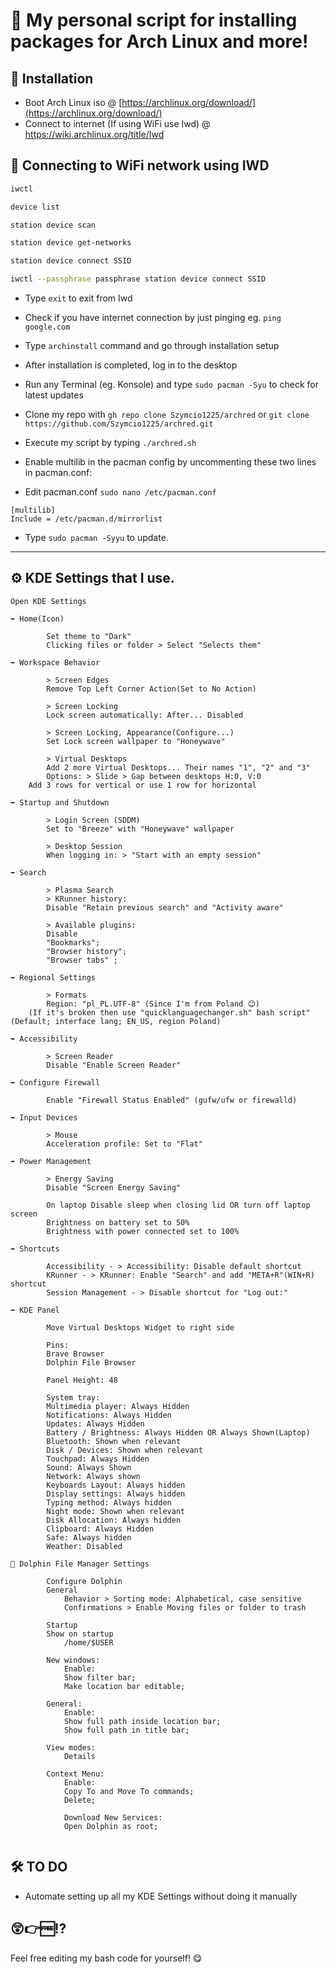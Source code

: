 # 💾 My personal script for installing packages for Arch Linux and more!

## 🔧 Installation
* Boot Arch Linux iso @ [https://archlinux.org/download/](https://archlinux.org/download/)
* Connect to internet
(If using WiFi use Iwd) @ [https://wiki.archlinux.org/title/Iwd ](https://wiki.archlinux.org/title/Iwd)

## 📶 Connecting to WiFi network using IWD
```bash
iwctl

device list

station device scan

station device get-networks

station device connect SSID

iwctl --passphrase passphrase station device connect SSID
```

* Type ```exit``` to exit from Iwd
* Check if you have internet connection by just pinging  eg. ```ping google.com```
* Type ```archinstall``` command and go through installation setup
* After installation is completed, log in to the desktop
* Run any Terminal (eg. Konsole) and type ```sudo pacman -Syu``` to check for latest updates
* Clone my repo with
```gh repo clone Szymcio1225/archred``` or ```git clone https://github.com/Szymcio1225/archred.git```
* Execute my script by typing ```./archred.sh```

* Enable multilib in the pacman config by uncommenting these two lines in pacman.conf:

* Edit pacman.conf ```sudo nano /etc/pacman.conf```

```
[multilib]
Include = /etc/pacman.d/mirrorlist
```

* Type ```sudo pacman -Syyu``` to update.

---------------------------------------------

## ⚙️ KDE Settings that I use.
```
Open KDE Settings

➡️ Home(Icon)

        Set theme to "Dark"
        Clicking files or folder > Select "Selects them"

➡️ Workspace Behavior

        > Screen Edges
        Remove Top Left Corner Action(Set to No Action)

        > Screen Locking
        Lock screen automatically: After... Disabled

        > Screen Locking, Appearance(Configure...)
        Set Lock screen wallpaper to "Honeywave"

        > Virtual Desktops
        Add 2 more Virtual Desktops... Their names "1", "2" and "3"
        Options: > Slide > Gap between desktops H:0, V:0
	Add 3 rows for vertical or use 1 row for horizontal

➡️ Startup and Shutdown

        > Login Screen (SDDM)
        Set to "Breeze" with "Honeywave" wallpaper

        > Desktop Session
        When logging in: > "Start with an empty session"

➡️ Search

        > Plasma Search
        > KRunner history:
        Disable "Retain previous search" and "Activity aware"

        > Available plugins:
        Disable
        "Bookmarks";
        "Browser history";
        "Browser tabs" ;

➡️ Regional Settings

        > Formats
        Region: "pl_PL.UTF-8" (Since I'm from Poland 😊)
	(If it's broken then use "quicklanguagechanger.sh" bash script" (Default; interface lang; EN_US, region Poland)

➡️ Accessibility

        > Screen Reader
        Disable "Enable Screen Reader"

➡️ Configure Firewall

        Enable "Firewall Status Enabled" (gufw/ufw or firewalld)

➡️ Input Devices

        > Mouse
        Acceleration profile: Set to "Flat"

➡️ Power Management

        > Energy Saving
        Disable "Screen Energy Saving"

        On laptop Disable sleep when closing lid OR turn off laptop screen
        Brightness on battery set to 50%
        Brightness with power connected set to 100%
	
➡️ Shortcuts

        Accessibility - > Accessibility: Disable default shortcut
        KRunner - > KRunner: Enable "Search" and add "META+R"(WIN+R) shortcut
        Session Management - > Disable shortcut for "Log out:"
	
➡️ KDE Panel

        Move Virtual Desktops Widget to right side
	
        Pins:
        Brave Browser
        Dolphin File Browser
	
        Panel Height: 48

        System tray:
        Multimedia player: Always Hidden
        Notifications: Always Hidden
        Updates: Always Hidden
        Battery / Brightness: Always Hidden OR Always Shown(Laptop)
        Bluetooth: Shown when relevant
        Disk / Devices: Shown when relevant
        Touchpad: Always Hidden
        Sound: Always Shown
        Network: Always shown
        Keyboards Layout: Always hidden
        Display settings: Always hidden
        Typing method: Always hidden
        Night mode: Shown when relevant
        Disk Allocation: Always hidden
        Clipboard: Always Hidden
        Safe: Always hidden
        Weather: Disabled

🐬 Dolphin File Manager Settings

        Configure Dolphin
		General
			Behavior > Sorting mode: Alphabetical, case sensitive
			Confirmations > Enable Moving files or folder to trash
		
		Startup
		Show on startup
			/home/$USER
			
		New windows:
			Enable:
			Show filter bar;
			Make location bar editable;
			
		General:
			Enable:
			Show full path inside location bar;
			Show full path in title bar;
			
		View modes:
			Details
			
		Context Menu:
			Enable:
			Copy To and Move To commands;
			Delete;
			
			Download New Services:
			Open Dolphin as root;
			
```



## 🛠️ TO DO
* Automate setting up all my KDE Settings without doing it manually

## 😲👉🆓⁉️
Feel free editing my bash code for yourself! 😋



